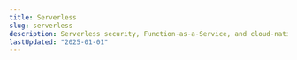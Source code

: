 ```yaml
---
title: Serverless
slug: serverless
description: Serverless security, Function-as-a-Service, and cloud-native architectures
lastUpdated: "2025-01-01"
---
```

